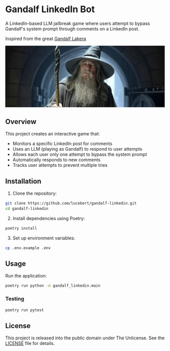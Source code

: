 # Gandalf LinkedIn Bot

A LinkedIn-based LLM jailbreak game where users attempt to bypass Gandalf's system prompt through comments on a LinkedIn post.

Inspired from the great [Gandalf Lakera](https://gandalf.lakera.ai/baseline)

![Gandalf LinkedIn Bot](image.png)

## Overview

This project creates an interactive game that:
- Monitors a specific LinkedIn post for comments
- Uses an LLM (playing as Gandalf) to respond to user attempts
- Allows each user only one attempt to bypass the system prompt
- Automatically responds to new comments
- Tracks user attempts to prevent multiple tries

## Installation

1. Clone the repository:
```bash
git clone https://github.com/lucebert/gandalf-linkedin.git
cd gandalf-linkedin
```

2. Install dependencies using Poetry:
```bash
poetry install
```

3. Set up environment variables:
```bash
cp .env.example .env
```

## Usage

Run the application:
```bash
poetry run python -m gandalf_linkedin.main
```

### Testing
```bash
poetry run pytest
```

## License

This project is released into the public domain under The Unlicense. See the [LICENSE](LICENSE) file for details. 